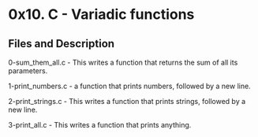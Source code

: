 # 0x10. C - Variadic functions

## Files and Description

0-sum_them_all.c - This writes a function that returns the sum of all its parameters.

1-print_numbers.c - a function that prints numbers, followed by a new line.

2-print_strings.c - This writes a function that prints strings, followed by a new line.

3-print_all.c - This writes a function that prints anything.

